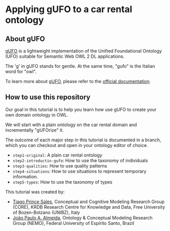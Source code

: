 # Applying gUFO to a car rental ontology

## About gUFO

[gUFO](http://purl.org/nemo/gufo) is a lightweight implementation of the Unified Foundational Ontology (UFO) suitable for Semantic Web OWL 2 DL applications.

The 'g' in gUFO stands for gentle. At the same time, "gufo" is the Italian word for "owl".

To learn more about [gUFO](http://purl.org/nemo/gufo), please refer to the [official documentation](http://purl.org/nemo/doc/gufo).

## How to use this repository

Our goal in this tutorial is to help you learn how use gUFO to create your own domain ontology in OWL.

We will start with a plain ontology on the car rental domain and incrementally "gUFOrize" it.

The outcome of each major step in this tutorial is documented in a branch, which you can checkout and open in your ontology editor of choice.

  * `step1-original`: A plain car rental ontology 
  * `step2-introductin-gufo`: How to use the taxonomy of individuals
  * `step3-qualities`: How to use quality patterns
  * `step4-situations`: How to use situations to represent temporary information.
  * `step5-types`: How to use the taxonomy of types 

This tutorial was created by:

* [Tiago Prince Sales](https://www.inf.unibz.it/~tpsales/), Conceptual and Cognitive Modeling Research Group (CORE), KRDB Research Centre for Knowledge and Data, Free University of Bozen-Bolzano (UNIBZ), Italy
* [João Paulo A. Almeida](https://nemo.inf.ufes.br/equipe/jpalmeida), Ontology & Conceptual Modeling Research Group (NEMO), Federal University of Espírito Santo, Brazil
